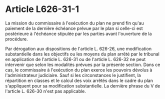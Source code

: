 # Article L626-31-1

La mission du commissaire à l'exécution du plan ne prend fin qu'au paiement de la dernière échéance prévue par le plan si celle-ci est postérieure à l'échéance stipulée par les parties avant l'ouverture de la procédure.

Par dérogation aux dispositions de l'article L. 626-26, une modification substantielle dans les objectifs ou les moyens du plan arrêté par le tribunal en application de l'article L. 626-31 ou de l'article L. 626-32 ne peut intervenir que selon les modalités prévues par la présente section. Dans ce cas, le commissaire à l'exécution du plan exerce les pouvoirs dévolus à l'administrateur judiciaire. Sauf si les circonstances le justifient, la répartition en classes et le calcul des voix arrêtés dans le cadre du plan s'appliquent pour sa modification substantielle. La dernière phrase du V de l'article L. 626-30 n'est pas applicable.
